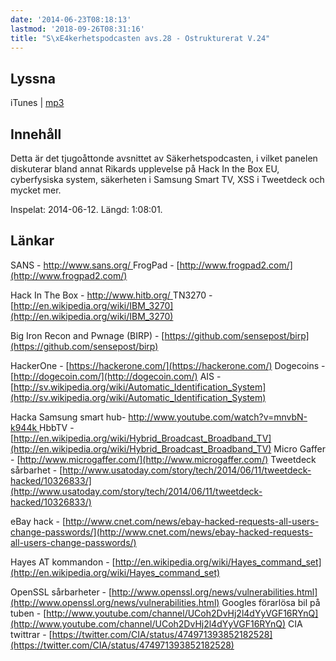 ```yaml
---
date: '2014-06-23T08:18:13'
lastmod: '2018-09-26T08:31:16'
title: "S\xE4kerhetspodcasten avs.28 - Ostrukturerat V.24"
---
```

## Lyssna

iTunes \| [mp3](http://traffic.libsyn.com/sakerhetspodcasten/sakpodcasten_v24_2014_-_ostrukt_mixdown_2.mp3)


## Innehåll

Detta är det tjugoåttonde avsnittet av Säkerhetspodcasten, i vilket panelen diskuterar
bland annat Rikards upplevelse på Hack In the Box EU, cyberfysiska system, säkerheten
i Samsung Smart TV, XSS i Tweetdeck och mycket mer.

Inspelat: 2014-06-12. Längd: 1:08:01.

## Länkar


SANS - [http://www.sans.org/ ](http://www.sans.org/) FrogPad - [http://www.frogpad2.com/](http://www.frogpad2.com/)

Hack In The Box - [http://www.hitb.org/ ](http://www.hitb.org/) TN3270 - [http://en.wikipedia.org/wiki/IBM_3270](http://en.wikipedia.org/wiki/IBM_3270)

Big Iron Recon and Pwnage (BIRP) - [https://github.com/sensepost/birp](https://github.com/sensepost/birp)

HackerOne - [https://hackerone.com/](https://hackerone.com/) 
Dogecoins - [http://dogecoin.com/](http://dogecoin.com/) 
AIS - [http://sv.wikipedia.org/wiki/Automatic_Identification_System](http://sv.wikipedia.org/wiki/Automatic_Identification_System)

Hacka Samsung smart hub- [http://www.youtube.com/watch?v=mnvbN-k944k ](http://www.youtube.com/watch?v=mnvbN-k944k)
HbbTV - [http://en.wikipedia.org/wiki/Hybrid_Broadcast_Broadband_TV](http://en.wikipedia.org/wiki/Hybrid_Broadcast_Broadband_TV)
Micro Gaffer - [http://www.microgaffer.com/](http://www.microgaffer.com/) 
Tweetdeck sårbarhet - [http://www.usatoday.com/story/tech/2014/06/11/tweetdeck-hacked/10326833/](http://www.usatoday.com/story/tech/2014/06/11/tweetdeck-hacked/10326833/)

eBay hack - [http://www.cnet.com/news/ebay-hacked-requests-all-users-change-passwords/](http://www.cnet.com/news/ebay-hacked-requests-all-users-change-passwords/)

Hayes AT kommandon - [http://en.wikipedia.org/wiki/Hayes_command_set](http://en.wikipedia.org/wiki/Hayes_command_set)

OpenSSL sårbarheter - [http://www.openssl.org/news/vulnerabilities.html](http://www.openssl.org/news/vulnerabilities.html)
Googles förarlösa bil på tuben - [http://www.youtube.com/channel/UCoh2DvHj2l4dYyVGF16RYnQ](http://www.youtube.com/channel/UCoh2DvHj2l4dYyVGF16RYnQ)
CIA twittrar - [https://twitter.com/CIA/status/474971393852182528](https://twitter.com/CIA/status/474971393852182528)


 

 

 

